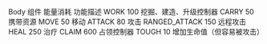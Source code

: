 Body 组件 能量消耗 功能描述
WORK 100 挖掘、建造、升级控制器
CARRY 50 携带资源
MOVE 50 移动
ATTACK 80 攻击
RANGED_ATTACK 150 远程攻击
HEAL 250 治疗
CLAIM 600 占领控制器
TOUGH 10 增加生命值（但容易被攻击）
